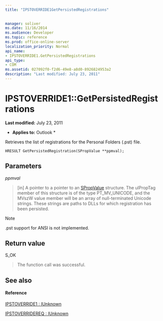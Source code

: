 ```yaml
---
title: "IPSTOVERRIDE1GetPersistedRegistrations"
 
 
manager: soliver
ms.date: 11/16/2014
ms.audience: Developer
ms.topic: reference
ms.prod: office-online-server
localization_priority: Normal
api_name:
- IPSTOVERRIDE1.GetPersistedRegistrations
api_type:
- COM
ms.assetid: 027092f0-f2d6-49e8-a8d0-8926824953a2
description: "Last modified: July 23, 2011"
---
```


# IPSTOVERRIDE1::GetPersistedRegistrations

 **Last modified:** July 23, 2011 
  
 * **Applies to:** Outlook * 
  
Retrieves the list of registrations for the Personal Folders (.pst) file.
  
```
HRESULT GetPersistedRegistration(SPropValue **ppmval);
```

## Parameters

 _ppmval_
  
> [in] A pointer to a pointer to an [SPropValue](spropvalue.md) structure. The ulPropTag member of this structure is of the type PT_MV_UNICODE, and the MVszW value member will be an array of null-terminated Unicode strings. These strings are paths to DLLs for which registration has been persisted. 
    
> [!NOTE]
> .pst support for ANSI is not implemented. 
  
## Return value

S_OK 
  
> The function call was successful.
    
## See also

#### Reference

[IPSTOVERRIDE1 : IUnknown](ipstoverride1iunknown.md)
  
[IPSTOVERRIDEREQ : IUnknown](ipstoverridereqiunknown.md)

